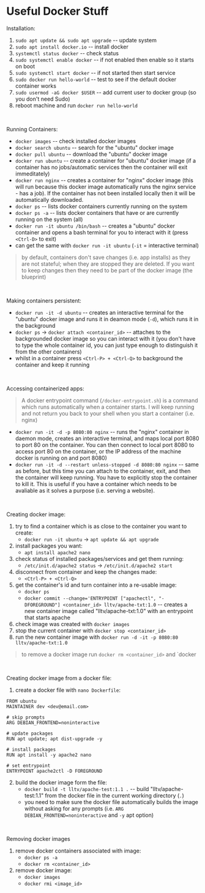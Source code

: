 # Useful Docker Stuff

Installation:
1. `sudo apt update && sudo apt upgrade` -- update system
2. `sudo apt install docker.io` -- install docker
3. `systemctl status docker` -- check status
4. `sudo systemctl enable docker` -- if not enabled then enable so it starts on boot
5. `sudo systemctl start docker` -- if not started then start service
6. `sudo docker run hello-world` -- test to see if the default docker container works
7. `sudo usermod -aG docker $USER` -- add current user to docker group (so you don't need Sudo)
8. reboot machine and run `docker run hello-world` 

<br>

Running Containers:
- `docker images` -- check installed docker images 
- `docker search ubuntu` -- search for the "ubuntu" docker image
- `docker pull ubuntu` -- download the "ubuntu" docker image 
- `docker run ubuntu` -- create a container for "ubuntu" docker image (if a container has no jobs/automatic services then the container will exit immeditately) 
- `docker run nginx` -- creates a container for "nginx" docker image (this will run because this docker image automatically runs the nginx service - has a job). If the container has not been installed locally then it will be automatically downloaded.
- `docker ps` -- lists docker containers currently running on the system 
- `docker ps -a` -- lists docker containers that have or are currently running on the system (all)
- `docker run -it ubuntu /bin/bash` -- creates a "ubuntu" docker container and opens a bash terminal for you to interact with it (press `<Ctrl-D>` to exit)
- can get the same with `docker run -it ubuntu` (`-it` = interactive terminal)


> by default, containers don't save changes (i.e. app installs) as they are not stateful; when they are stopped they are deleted. If you want to keep changes then they need to be part of the docker image (the blueprint)

<br>

Making containers persistent:
- `docker run -it -d ubuntu` -- creates an interactive terminal for the "ubuntu" docker image and runs it in deamon mode (`-d`), which runs it in the background
- `docker ps` -> `docker attach <container_id>` -- attaches to the backgrounded docker image so you can interact with it (you don't have to type the whole container id, you can just type enough to distinguish it from the other containers)
- whilst in a container press `<Ctrl-P> + <Ctrl-Q>` to background the container and keep it running

<br>

Accessing containerized apps:
> A docker entrypoint command (`/docker-entrypoint.sh`) is a command which runs automatically when a container starts. I will keep running and not return you back to your shell when you start a container (i.e. nginx)
- `docker run -it -d -p 8080:80 nginx` -- runs the "nginx" container in daemon mode, creates an interactive terminal, and maps local port 8080 to port 80 on the container. You can then connect to local port 8080 to access port 80 on the container, or the IP address of the machine docker is running on and port 8080)
- `docker run -it -d --restart unless-stopped -d 8080:80 nginx` -- same as before, but this time you can attach to the container, exit, and then the container will keep running. You have to explicitly stop the container to kill it. This is useful if you have a container which needs to be avaliable as it solves a purpose (i.e. serving a website).

<br>

Creating docker image:
1. try to find a container which is as close to the container you want to create: 
	- `docker run -it ubuntu` -> `apt update && apt upgrade`
2. install packages you want:
	- `apt install apache2 nano`
3. check status of installed packages/services and get them running:
	- `/etc/init.d/apache2 status` -> `/etc/init.d/apache2 start`
4. disconnect from container and keep the changes made:
	- `<Ctrl-P> + <Ctrl-Q>` 
5. get the container's id and turn container into a re-usable image:
	- `docker ps`
	- `docker commit --change='ENTRYPOINT ["apachectl", "-DFOREGROUND"]	<container_id> lltv/apache-txt:1.0` -- creates a new container image called "lltv/apache-txt:1.0" with an entrypoint that starts apache
6. check image was created with `docker images`
7. stop the current container with `docker stop <container_id>`
8. run the new container image with `docker run -d -it -p 8080:80 lltv/apache-txt:1.0`

> to remove a docker image run `docker rm <container_id>` and `docker 

<br>

Creating docker image from a docker file:
1. create a docker file with `nano Dockerfile`:
```docker
FROM ubuntu
MAINTAINER dev <dev@email.com>

# skip prompts
ARG DEBIAN_FRONTEND=noninteractive

# update packages
RUN apt update; apt dist-upgrade -y

# install packages
RUN apt install -y apache2 nano

# set entrypoint 
ENTRYPOINT apache2ctl -D FOREGROUND
```
2. build the docker image form the file:
	- `docker build -t lltv/apache-test:1.1 .` -- build "lltv/apache-test:1.1" from the docker file in the current working directory (`.`)
	- you need to make sure the docker file automatically builds the image without asking for any prompts (i.e. `ARG DEBIAN_FRONTEND=noninteractive` and `-y` apt option)

<br>

Removing docker images
1. remove docker containers associated with image:
	- `docker ps -a` 
	- `docker rm <container_id>`
2. remove docker image:
	- `docker images`
	- `docker rmi <image_id>`
